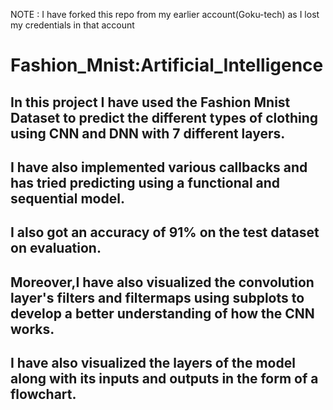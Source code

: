 NOTE : I have forked this repo from my earlier account(Goku-tech) as I lost my credentials in that account

# Fashion_Mnist:Artificial_Intelligence

## In this project I have used the Fashion Mnist Dataset to predict the different types of clothing using CNN and DNN with 7 different layers.

## I have also implemented various callbacks and has tried predicting using a functional and sequential model.

## I also got an accuracy of 91% on the test dataset on evaluation.

## Moreover,I have also visualized the convolution layer's filters and filtermaps using subplots to develop a better understanding of how the CNN works.

## I have also visualized the layers of the model along with its inputs and outputs in the form of a flowchart.
